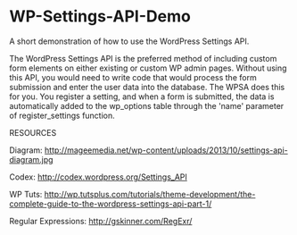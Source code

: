 WP-Settings-API-Demo
====================

A short demonstration of how to use the WordPress Settings API.

The WordPress Settings API is the preferred method of including custom form elements on either existing or custom WP admin pages. Without using this API, you would need to write code that would process the form submission and enter the user data into the database. The WPSA does this for you. You register a setting, and when a form is submitted, the data is automatically added to the wp_options table through the 'name' parameter of register_settings function.

RESOURCES

Diagram: http://mageemedia.net/wp-content/uploads/2013/10/settings-api-diagram.jpg

Codex: http://codex.wordpress.org/Settings_API

WP Tuts: http://wp.tutsplus.com/tutorials/theme-development/the-complete-guide-to-the-wordpress-settings-api-part-1/

Regular Expressions: http://gskinner.com/RegExr/


